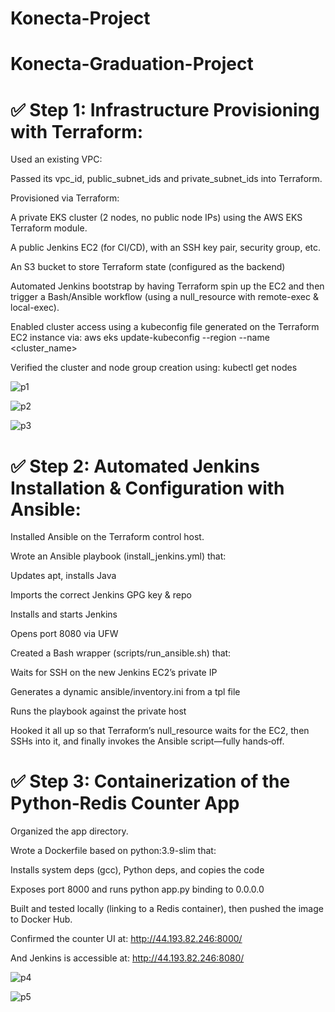 # Konecta-Project

# Konecta-Graduation-Project

# ✅ Step 1: Infrastructure Provisioning with Terraform:

Used an existing VPC:

Passed its vpc_id, public_subnet_ids and private_subnet_ids into Terraform.

Provisioned via Terraform:

A private EKS cluster (2 nodes, no public node IPs) using the AWS EKS Terraform module.

A public Jenkins EC2 (for CI/CD), with an SSH key pair, security group, etc.

An S3 bucket to store Terraform state (configured as the backend)

Automated Jenkins bootstrap by having Terraform spin up the EC2 and then trigger a Bash/Ansible workflow (using a null_resource with remote-exec & local-exec).

Enabled cluster access using a kubeconfig file generated on the Terraform EC2 instance via: aws eks update-kubeconfig --region <region> --name <cluster_name>

Verified the cluster and node group creation using: kubectl get nodes

![p1](https://github.com/user-attachments/assets/481fe9f4-671c-4a50-8f3c-774f28513982)

![p2](https://github.com/user-attachments/assets/58acd12d-081e-43d7-b7a6-2cfa3661f666)

![p3](https://github.com/user-attachments/assets/1b78c1b4-7ed5-464d-930e-b2ae84ef9066)


# ✅ Step 2: Automated Jenkins Installation & Configuration with Ansible:

Installed Ansible on the Terraform control host.

Wrote an Ansible playbook (install_jenkins.yml) that:

Updates apt, installs Java

Imports the correct Jenkins GPG key & repo

Installs and starts Jenkins

Opens port 8080 via UFW

Created a Bash wrapper (scripts/run_ansible.sh) that:

Waits for SSH on the new Jenkins EC2’s private IP

Generates a dynamic ansible/inventory.ini from a tpl file

Runs the playbook against the private host

Hooked it all up so that Terraform’s null_resource waits for the EC2, then SSHs into it, and finally invokes the Ansible script—fully hands‑off.


# ✅ Step 3: Containerization of the Python‐Redis Counter App

Organized the app directory.

Wrote a Dockerfile based on python:3.9-slim that:

Installs system deps (gcc), Python deps, and copies the code

Exposes port 8000 and runs python app.py binding to 0.0.0.0

Built and tested locally (linking to a Redis container), then pushed the image to Docker Hub.

Confirmed the counter UI at: http://44.193.82.246:8000/

And Jenkins is accessible at: http://44.193.82.246:8080/

![p4](https://github.com/user-attachments/assets/fa93c6a5-065e-476d-b2ed-79d36b0b31f4)

![p5](https://github.com/user-attachments/assets/2bc0b66f-95d4-452f-a567-789994097cc8)



















